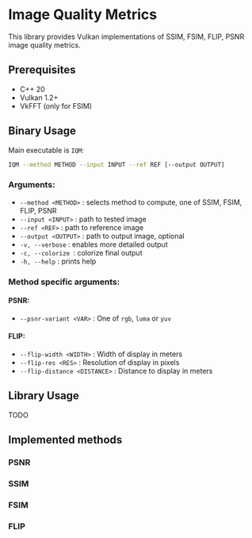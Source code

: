 # Image Quality Metrics
This library provides Vulkan implementations of SSIM, FSIM, FLIP, PSNR
image quality metrics.

## Prerequisites
- C++ 20
- Vulkan 1.2+
- VkFFT (only for FSIM)

## Binary Usage
Main executable is `IQM`: 
```bash
IQM --method METHOD --input INPUT --ref REF [--output OUTPUT]
```

### Arguments:
- `--method <METHOD>` : selects method to compute, one of SSIM, FSIM, FLIP, PSNR
- `--input <INPUT>` : path to tested image
- `--ref <REF>` : path to reference image
- `--output <OUTPUT>` : path to output image, optional
- `-v, --verbose` : enables more detailed output
- `-c, --colorize `: colorize final output
- `-h, --help` : prints help

### Method specific arguments:
#### PSNR:
- `--psnr-variant <VAR>` : One of `rgb`, `luma` or `yuv`
#### FLIP:
- `--flip-width <WIDTH>` : Width of display in meters
- `--flip-res <RES>` : Resolution of display in pixels
- `--flip-distance <DISTANCE>` : Distance to display in meters

## Library Usage
TODO

## Implemented methods
### PSNR
### SSIM
### FSIM
### FLIP
